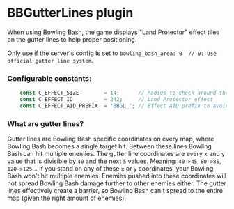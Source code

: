 # BBGutterLines plugin
When using Bowling Bash, the game displays "Land Protector" effect tiles on the gutter lines to help proper positioning.

Only use if the server's config is set to `bowling_bash_area: 0  // 0: Use official gutter line system`.
### Configurable constants:
```js
	const C_EFFECT_SIZE        = 14;      // Radius to check around the player
	const C_EFFECT_ID          = 242;     // Land Protector effect
	const C_EFFECT_AID_PREFIX  = 'BBGL_'; // Effect AID prefix to avoid conflict with regular effects
```

### What are gutter lines?
Gutter lines are Bowling Bash specific coordinates on every map, where Bowling Bash becomes a single target hit. Between these lines Bowling Bash can hit multiple enemies.
The gutter line coordinates are every `x` and `y` value that is divisible by `40` and the next `5` values. Meaning: `40->45`, `80->85`, `120->125`... If you stand on any of these `x` or `y` coordinates, your Bowling Bash won't hit multiple enemies. Enemies pushed into these coordinates will not spread Bowling Bash damage further to other enemies either. The gutter lines effectively create a barrier, so Bowling Bash can't spread to the entire map (given the right amount of enemies).
